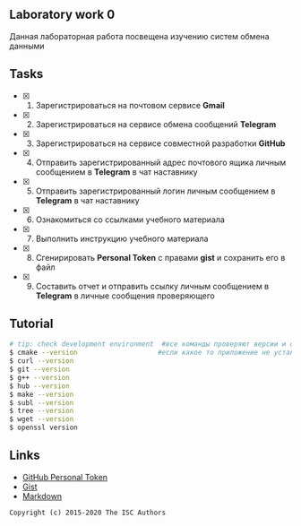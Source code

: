 ## Laboratory work 0

Данная лабораторная работа посвещена изучению систем обмена данными

## Tasks

- [x] 1. Зарегистрироваться на почтовом сервисе **Gmail**
- [x] 2. Зарегистрироваться на сервисе обмена сообщений **Telegram**
- [x] 3. Зарегистрироваться на сервисе совместной разработки **GitHub**
- [x] 4. Отправить зарегистрированный адрес почтового ящика личным сообщением в **Telegram** в чат наставнику
- [x] 5. Отправить зарегистрированный логин личным сообщением в **Telegram** в чат наставнику
- [x] 6. Ознакомиться со ссылками учебного материала
- [x] 7. Выполнить инструкцию учебного материала
- [x] 8. Сгенирировать **Personal Token** с правами **gist** и сохранить его в файл
- [x] 9. Составить отчет и отправить ссылку личным сообщением в **Telegram** в личные сообщения проверяющего

## Tutorial

```sh
# tip: check development environment  #все команды проверяют версии и определенных приложений
$ cmake --version                    #если какое то приложение не установленно, то установили его с помощью sudo apt install <название приложения>
$ curl --version
$ git --version
$ g++ --version
$ hub --version
$ make --version
$ subl --version
$ tree --version
$ wget --version
$ openssl version
```

## Links

- [GitHub Personal Token](https://github.com/settings/tokens/new) 
- [Gist](https://gist.github.com)      
- [Markdown](https://guides.github.com/features/mastering-markdown/) 

```
Copyright (c) 2015-2020 The ISC Authors
```
